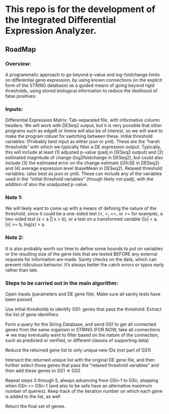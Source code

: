 # This repo is for the development of the Integrated Differential Expression Analyzer.

## RoadMap

### Overview: 
  
  A programmatic approach to go beyond p-value and log-foldchange limits on differential gene expression, by using known connections (in the explicit form of the STRING database) as a guided means of going beyond rigid thresholds, using stored biological information to reduce the likelihood of false positives.

### Inputs:

  Differential Expression Matrix: Tab-separated file, with informative column headers. We will work with DESeq2 output, but it is very possible that other programs such as edgeR or limma will also be of interest, so we will want to make the program robust for switching between these.
Initial threshold variables: (Probably best input as either json or yml). These are the “harsh thresholds” with which we typically filter a DE expression output. Typically, this will include at least (1) adjusted p-value (padj in DESeq2 output) and (2) estimated magnitude of change (log2foldchange in DESeq2), but could also include (3) the estimated error on the change estimate (l2fcSE in DESeq2) and (4) average expression level (baseMean in DESeq2).
Relaxed threshold variables: (also best as json or yml). These can include any of the variables used in the “initial threshold variables” (though likely not padj), with the addition of also the unadjusted p-value.

### Note 1: 

  We will likely want to come up with a means of defining the nature of the threshold, since it could be a one-sided test (<, >, <=, or >= for example), a two-sided test (x < a || x > b), or a test on a transformed variable (|x| < a, |x| >= b, log(x) > a.

### Note 2: 
  It is also probably worth our time to define some bounds to put on variables or the resulting size of the gene lists that are tested BEFORE any external requests for information are made. Sanity checks on the data, which can prevent ridiculous behavior. It’s always better the catch errors or typos early rather than late.

### Steps to be carried out in the main algorithm:

Open inputs (parameters and DE gene file). Make sure all sanity tests have been passed

Use initial thresholds to identify GS1: genes that pass the threshold. Extract the list of gene identifiers

Form a query for the String Database, and send GS1 to get all connected genes from the same organism in STRING (FOR NOW, take all connections => we may eventually want to filter based on the nature of the connection, such as predicted or verified, or different classes of supporting data)

Reduce the returned gene list to only unique new IDs (not part of GS1)

Intersect the returned unique list with the original DE gene file, and then further select those genes that pass the “relaxed threshold variables” and then add these genes to GS1 => GS2

Repeat steps 3 through 5, always advancing from GSn-1 to GSn, stopping when GSn == GSn-1 (and also to be safe have an alternative maximum number of queries). Keep track of the iteration number on which each gene is added to the list, as well

Return the final set of genes.
